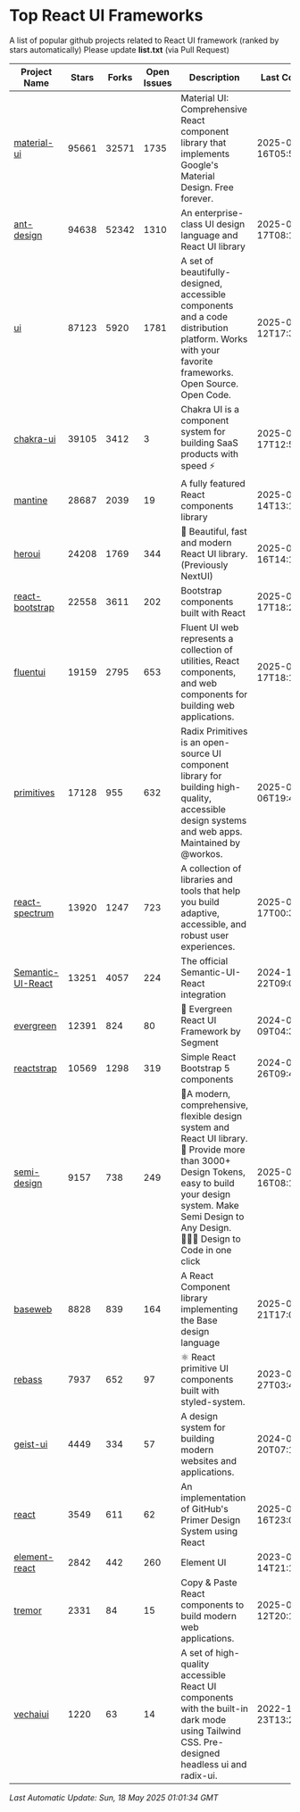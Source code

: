 # Top React UI Frameworks

A list of popular github projects related to React UI framework (ranked by stars automatically)
Please update **list.txt** (via Pull Request)

| Project Name | Stars | Forks | Open Issues | Description | Last Commit |
| ------------ | ----- | ----- | ----------- | ----------- | ----------- |
| [material-ui](https://github.com/mui/material-ui) |95661|32571|1735|Material UI: Comprehensive React component library that implements Google&#39;s Material Design. Free forever.|2025-05-16T05:54:19Z|
| [ant-design](https://github.com/ant-design/ant-design) |94638|52342|1310|An enterprise-class UI design language and React UI library|2025-05-17T08:13:08Z|
| [ui](https://github.com/shadcn-ui/ui) |87123|5920|1781|A set of beautifully-designed, accessible components and a code distribution platform. Works with your favorite frameworks. Open Source. Open Code.|2025-05-12T17:39:04Z|
| [chakra-ui](https://github.com/chakra-ui/chakra-ui) |39105|3412|3|Chakra UI is a component system for building SaaS products with speed ⚡️|2025-05-17T12:52:55Z|
| [mantine](https://github.com/mantinedev/mantine) |28687|2039|19|A fully featured React components library|2025-05-14T13:14:31Z|
| [heroui](https://github.com/heroui-inc/heroui) |24208|1769|344|🚀 Beautiful, fast and modern React UI library. (Previously NextUI)|2025-05-16T14:11:50Z|
| [react-bootstrap](https://github.com/react-bootstrap/react-bootstrap) |22558|3611|202|Bootstrap components built with React|2025-05-17T18:24:23Z|
| [fluentui](https://github.com/microsoft/fluentui) |19159|2795|653|Fluent UI web represents a collection of utilities, React components, and web components for building web applications.|2025-05-17T18:13:22Z|
| [primitives](https://github.com/radix-ui/primitives) |17128|955|632|Radix Primitives is an open-source UI component library for building high-quality, accessible design systems and web apps. Maintained by @workos.|2025-05-06T19:45:47Z|
| [react-spectrum](https://github.com/adobe/react-spectrum) |13920|1247|723|A collection of libraries and tools that help you build adaptive, accessible, and robust user experiences.|2025-05-17T00:38:20Z|
| [Semantic-UI-React](https://github.com/Semantic-Org/Semantic-UI-React) |13251|4057|224|The official Semantic-UI-React integration|2024-11-22T09:09:59Z|
| [evergreen](https://github.com/segmentio/evergreen) |12391|824|80|🌲 Evergreen React UI Framework by Segment|2024-07-09T04:30:28Z|
| [reactstrap](https://github.com/reactstrap/reactstrap) |10569|1298|319|Simple React Bootstrap 5 components|2024-09-26T09:40:49Z|
| [semi-design](https://github.com/DouyinFE/semi-design) |9157|738|249|🚀A modern, comprehensive, flexible design system and React UI library. 🎨 Provide more than 3000+ Design Tokens, easy to build your design system. Make Semi Design to Any Design.  🧑🏻‍💻 Design to Code in one click |2025-05-16T08:18:34Z|
| [baseweb](https://github.com/uber/baseweb) |8828|839|164|A React Component library implementing the Base design language|2025-04-21T17:02:32Z|
| [rebass](https://github.com/rebassjs/rebass) |7937|652|97|:atom_symbol: React primitive UI components built with styled-system.|2023-07-27T03:42:53Z|
| [geist-ui](https://github.com/geist-org/geist-ui) |4449|334|57|A design system for building modern websites and applications.|2024-07-20T07:18:46Z|
| [react](https://github.com/primer/react) |3549|611|62|An implementation of GitHub&#39;s Primer Design System using React|2025-05-16T23:09:01Z|
| [element-react](https://github.com/ElemeFE/element-react) |2842|442|260|Element UI|2023-01-14T21:13:08Z|
| [tremor](https://github.com/tremorlabs/tremor) |2331|84|15|Copy &amp; Paste React components to build modern web applications. |2025-04-12T20:15:29Z|
| [vechaiui](https://github.com/vechai/vechaiui) |1220|63|14|A set of high-quality accessible React UI components with the built-in dark mode using Tailwind CSS. Pre-designed headless ui and radix-ui.|2022-12-23T13:29:41Z|

*Last Automatic Update: Sun, 18 May 2025 01:01:34 GMT*